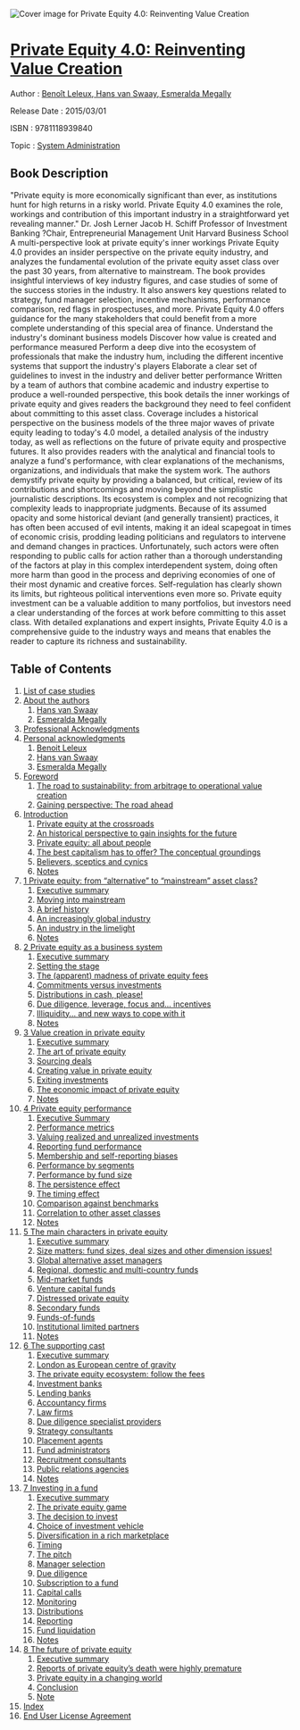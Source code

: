 ![Cover image for Private Equity 4.0: Reinventing Value Creation](https://imgdetail.ebookreading.net/cover/cover/system_admin/EB9781118939840.jpg)

[Private Equity 4.0: Reinventing Value Creation](https://ebookreading.net/view/book/Private+Equity+4.0%3A+Reinventing+Value+Creation-EB9781118939840_1.html "Private Equity 4.0: Reinventing Value Creation")
====================================================================================================================

Author : [Benoît Leleux](https://ebookreading.net/search/author/Beno%C3%AEt+Leleux),[ Hans van Swaay](https://ebookreading.net/search/author/+Hans+van+Swaay),[ Esmeralda Megally](https://ebookreading.net/search/author/+Esmeralda+Megally)

Release Date : 2015/03/01

ISBN : 9781118939840

Topic : [System Administration](https://ebookreading.net/search/category/system-administration)

Book Description
-----------------

"Private equity is more economically significant than ever, as institutions hunt for high returns in a risky world. Private Equity 4.0 examines the role, workings and contribution of this important industry in a straightforward yet revealing manner."
Dr. Josh Lerner
Jacob H. Schiff Professor of Investment Banking ?Chair, Entrepreneurial Management Unit
Harvard Business School
A multi-perspective look at private equity's inner workings
Private Equity 4.0 provides an insider perspective on the private equity industry, and analyzes the fundamental evolution of the private equity asset class over the past 30 years, from alternative to mainstream. The book provides insightful interviews of key industry figures, and case studies of some of the success stories in the industry. It also answers key questions related to strategy, fund manager selection, incentive mechanisms, performance comparison, red flags in prospectuses, and more.
Private Equity 4.0 offers guidance for the many stakeholders that could benefit from a more complete understanding of this special area of finance.
Understand the industry's dominant business models
Discover how value is created and performance measured
Perform a deep dive into the ecosystem of professionals that make the industry hum, including the different incentive systems that support the industry's players
Elaborate a clear set of guidelines to invest in the industry and deliver better performance
Written by a team of authors that combine academic and industry expertise to produce a well-rounded perspective, this book details the inner workings of private equity and gives readers the background they need to feel confident about committing to this asset class. Coverage includes a historical perspective on the business models of the three major waves of private equity leading to today's 4.0 model, a detailed analysis of the industry today, as well as reflections on the future of private equity and prospective futures. It also provides readers with the analytical and financial tools to analyze a fund's performance, with clear explanations of the mechanisms, organizations, and individuals that make the system work.
The authors demystify private equity by providing a balanced, but critical, review of its contributions and shortcomings and moving beyond the simplistic journalistic descriptions. Its ecosystem is complex and not recognizing that complexity leads to inappropriate judgments. Because of its assumed opacity and some historical deviant (and generally transient) practices, it has often been accused of evil intents, making it an ideal scapegoat in times of economic crisis, prodding leading politicians and regulators to intervene and demand changes in practices. Unfortunately, such actors were often responding to public calls for action rather than a thorough understanding of the factors at play in this complex interdependent system, doing often more harm than good in the process and depriving economies of one of their most dynamic and creative forces. Self-regulation has clearly shown its limits, but righteous political interventions even more so.
Private equity investment can be a valuable addition to many portfolios, but investors need a clear understanding of the forces at work before committing to this asset class. With detailed explanations and expert insights, Private Equity 4.0 is a comprehensive guide to the industry ways and means that enables the reader to capture its richness and sustainability.
              
Table of Contents
-----------------

1. [List of case studies](https://ebookreading.net/view/book/Private+Equity+4.0%3A+Reinventing+Value+Creation-EB9781118939840_5.html)
1. [About the authors](https://ebookreading.net/view/book/Private+Equity+4.0%3A+Reinventing+Value+Creation-EB9781118939840_6.html)
    1. [ Hans van Swaay](https://ebookreading.net/view/book/Private+Equity+4.0%3A+Reinventing+Value+Creation-EB9781118939840_6.html#c1_3)
    1. [ Esmeralda Megally](https://ebookreading.net/view/book/Private+Equity+4.0%3A+Reinventing+Value+Creation-EB9781118939840_6.html#c1_4)
1. [Professional Acknowledgments](https://ebookreading.net/view/book/Private+Equity+4.0%3A+Reinventing+Value+Creation-EB9781118939840_7.html)
1. [Personal acknowledgments](https://ebookreading.net/view/book/Private+Equity+4.0%3A+Reinventing+Value+Creation-EB9781118939840_8.html)
    1. [ Benoit Leleux](https://ebookreading.net/view/book/Private+Equity+4.0%3A+Reinventing+Value+Creation-EB9781118939840_8.html#c1_9)
    1. [ Hans van Swaay](https://ebookreading.net/view/book/Private+Equity+4.0%3A+Reinventing+Value+Creation-EB9781118939840_8.html#c1_10)
    1. [ Esmeralda Megally](https://ebookreading.net/view/book/Private+Equity+4.0%3A+Reinventing+Value+Creation-EB9781118939840_8.html#c1_11)
1. [Foreword](https://ebookreading.net/view/book/Private+Equity+4.0%3A+Reinventing+Value+Creation-EB9781118939840_9.html)
    1. [ The road to sustainability: from arbitrage to operational value creation](https://ebookreading.net/view/book/Private+Equity+4.0%3A+Reinventing+Value+Creation-EB9781118939840_9.html#c1_6)
    1. [ Gaining perspective: The road ahead](https://ebookreading.net/view/book/Private+Equity+4.0%3A+Reinventing+Value+Creation-EB9781118939840_9.html#c1_7)
1. [Introduction](https://ebookreading.net/view/book/Private+Equity+4.0%3A+Reinventing+Value+Creation-EB9781118939840_10.html)
    1. [ Private equity at the crossroads](https://ebookreading.net/view/book/Private+Equity+4.0%3A+Reinventing+Value+Creation-EB9781118939840_10.html#c1_12)
    1. [ An historical perspective to gain insights for the future](https://ebookreading.net/view/book/Private+Equity+4.0%3A+Reinventing+Value+Creation-EB9781118939840_10.html#c1_13)
    1. [ Private equity: all about people](https://ebookreading.net/view/book/Private+Equity+4.0%3A+Reinventing+Value+Creation-EB9781118939840_10.html#c1_14)
    1. [ The best capitalism has to offer? The conceptual groundings](https://ebookreading.net/view/book/Private+Equity+4.0%3A+Reinventing+Value+Creation-EB9781118939840_10.html#c1_15)
    1. [ Believers, sceptics and cynics](https://ebookreading.net/view/book/Private+Equity+4.0%3A+Reinventing+Value+Creation-EB9781118939840_10.html#c1_16)
    1. [Notes](https://ebookreading.net/view/book/Private+Equity+4.0%3A+Reinventing+Value+Creation-EB9781118939840_10.html#notesSet)
1. [1 Private equity: from “alternative” to “mainstream” asset class?](https://ebookreading.net/view/book/Private+Equity+4.0%3A+Reinventing+Value+Creation-EB9781118939840_11.html)
    1. [ Executive summary](https://ebookreading.net/view/book/Private+Equity+4.0%3A+Reinventing+Value+Creation-EB9781118939840_11.html#c1_1)
    1. [ Moving into mainstream](https://ebookreading.net/view/book/Private+Equity+4.0%3A+Reinventing+Value+Creation-EB9781118939840_11.html#c1_2)
    1. [ A brief history](https://ebookreading.net/view/book/Private+Equity+4.0%3A+Reinventing+Value+Creation-EB9781118939840_11.html#c1_3)
    1. [ An increasingly global industry](https://ebookreading.net/view/book/Private+Equity+4.0%3A+Reinventing+Value+Creation-EB9781118939840_11.html#c1_4)
    1. [ An industry in the limelight](https://ebookreading.net/view/book/Private+Equity+4.0%3A+Reinventing+Value+Creation-EB9781118939840_11.html#c1_9)
    1. [Notes](https://ebookreading.net/view/book/Private+Equity+4.0%3A+Reinventing+Value+Creation-EB9781118939840_11.html#notesSet)
1. [2 Private equity as a business system](https://ebookreading.net/view/book/Private+Equity+4.0%3A+Reinventing+Value+Creation-EB9781118939840_12.html)
    1. [ Executive summary](https://ebookreading.net/view/book/Private+Equity+4.0%3A+Reinventing+Value+Creation-EB9781118939840_12.html#c2_2)
    1. [ Setting the stage](https://ebookreading.net/view/book/Private+Equity+4.0%3A+Reinventing+Value+Creation-EB9781118939840_12.html#c2_3)
    1. [ The (apparent) madness of private equity fees](https://ebookreading.net/view/book/Private+Equity+4.0%3A+Reinventing+Value+Creation-EB9781118939840_12.html#c2_8)
    1. [ Commitments versus investments](https://ebookreading.net/view/book/Private+Equity+4.0%3A+Reinventing+Value+Creation-EB9781118939840_12.html#c2_9)
    1. [ Distributions in cash, please!](https://ebookreading.net/view/book/Private+Equity+4.0%3A+Reinventing+Value+Creation-EB9781118939840_12.html#c2_10)
    1. [ Due diligence, leverage, focus and… incentives](https://ebookreading.net/view/book/Private+Equity+4.0%3A+Reinventing+Value+Creation-EB9781118939840_12.html#c2_11)
    1. [ Illiquidity… and new ways to cope with it](https://ebookreading.net/view/book/Private+Equity+4.0%3A+Reinventing+Value+Creation-EB9781118939840_12.html#c2_17)
    1. [Notes](https://ebookreading.net/view/book/Private+Equity+4.0%3A+Reinventing+Value+Creation-EB9781118939840_12.html#notesSet)
1. [3 Value creation in private equity](https://ebookreading.net/view/book/Private+Equity+4.0%3A+Reinventing+Value+Creation-EB9781118939840_13.html)
    1. [ Executive summary](https://ebookreading.net/view/book/Private+Equity+4.0%3A+Reinventing+Value+Creation-EB9781118939840_13.html#c3_1)
    1. [ The art of private equity](https://ebookreading.net/view/book/Private+Equity+4.0%3A+Reinventing+Value+Creation-EB9781118939840_13.html#c3_2)
    1. [ Sourcing deals](https://ebookreading.net/view/book/Private+Equity+4.0%3A+Reinventing+Value+Creation-EB9781118939840_13.html#c3_3)
    1. [ Creating value in private equity](https://ebookreading.net/view/book/Private+Equity+4.0%3A+Reinventing+Value+Creation-EB9781118939840_13.html#c3_4)
    1. [ Exiting investments](https://ebookreading.net/view/book/Private+Equity+4.0%3A+Reinventing+Value+Creation-EB9781118939840_13.html#c3_9)
    1. [ The economic impact of private equity](https://ebookreading.net/view/book/Private+Equity+4.0%3A+Reinventing+Value+Creation-EB9781118939840_13.html#c3_10)
    1. [Notes](https://ebookreading.net/view/book/Private+Equity+4.0%3A+Reinventing+Value+Creation-EB9781118939840_13.html#notesSet)
1. [4 Private equity performance](https://ebookreading.net/view/book/Private+Equity+4.0%3A+Reinventing+Value+Creation-EB9781118939840_14.html)
    1. [Executive Summary](https://ebookreading.net/view/book/Private+Equity+4.0%3A+Reinventing+Value+Creation-EB9781118939840_14.html#c4_1)
    1. [Performance metrics](https://ebookreading.net/view/book/Private+Equity+4.0%3A+Reinventing+Value+Creation-EB9781118939840_14.html#c4_2)
    1. [Valuing realized and unrealized investments](https://ebookreading.net/view/book/Private+Equity+4.0%3A+Reinventing+Value+Creation-EB9781118939840_14.html#c4_3)
    1. [Reporting fund performance](https://ebookreading.net/view/book/Private+Equity+4.0%3A+Reinventing+Value+Creation-EB9781118939840_14.html#c4_4)
    1. [Membership and self-reporting biases](https://ebookreading.net/view/book/Private+Equity+4.0%3A+Reinventing+Value+Creation-EB9781118939840_14.html#c4_5)
    1. [Performance by segments](https://ebookreading.net/view/book/Private+Equity+4.0%3A+Reinventing+Value+Creation-EB9781118939840_14.html#c4_6)
    1. [Performance by fund size](https://ebookreading.net/view/book/Private+Equity+4.0%3A+Reinventing+Value+Creation-EB9781118939840_14.html#c4_7)
    1. [The persistence effect](https://ebookreading.net/view/book/Private+Equity+4.0%3A+Reinventing+Value+Creation-EB9781118939840_14.html#c4_8)
    1. [The timing effect](https://ebookreading.net/view/book/Private+Equity+4.0%3A+Reinventing+Value+Creation-EB9781118939840_14.html#c4_9)
    1. [Comparison against benchmarks](https://ebookreading.net/view/book/Private+Equity+4.0%3A+Reinventing+Value+Creation-EB9781118939840_14.html#c4_10)
    1. [Correlation to other asset classes](https://ebookreading.net/view/book/Private+Equity+4.0%3A+Reinventing+Value+Creation-EB9781118939840_14.html#c4_11)
    1. [Notes](https://ebookreading.net/view/book/Private+Equity+4.0%3A+Reinventing+Value+Creation-EB9781118939840_14.html#notesSet)
1. [5 The main characters in private equity](https://ebookreading.net/view/book/Private+Equity+4.0%3A+Reinventing+Value+Creation-EB9781118939840_15.html)
    1. [ Executive summary](https://ebookreading.net/view/book/Private+Equity+4.0%3A+Reinventing+Value+Creation-EB9781118939840_15.html#c5_1)
    1. [Size matters: fund sizes, deal sizes and other dimension issues!](https://ebookreading.net/view/book/Private+Equity+4.0%3A+Reinventing+Value+Creation-EB9781118939840_15.html#c5_2)
    1. [Global alternative asset managers](https://ebookreading.net/view/book/Private+Equity+4.0%3A+Reinventing+Value+Creation-EB9781118939840_15.html#c5_3)
    1. [Regional, domestic and multi-country funds](https://ebookreading.net/view/book/Private+Equity+4.0%3A+Reinventing+Value+Creation-EB9781118939840_15.html#c5_4)
    1. [Mid-market funds](https://ebookreading.net/view/book/Private+Equity+4.0%3A+Reinventing+Value+Creation-EB9781118939840_15.html#c5_5)
    1. [Venture capital funds](https://ebookreading.net/view/book/Private+Equity+4.0%3A+Reinventing+Value+Creation-EB9781118939840_15.html#c5_6)
    1. [Distressed private equity](https://ebookreading.net/view/book/Private+Equity+4.0%3A+Reinventing+Value+Creation-EB9781118939840_15.html#c5_7)
    1. [Secondary funds](https://ebookreading.net/view/book/Private+Equity+4.0%3A+Reinventing+Value+Creation-EB9781118939840_15.html#c5_8)
    1. [Funds-of-funds](https://ebookreading.net/view/book/Private+Equity+4.0%3A+Reinventing+Value+Creation-EB9781118939840_15.html#c5_9)
    1. [Institutional limited partners](https://ebookreading.net/view/book/Private+Equity+4.0%3A+Reinventing+Value+Creation-EB9781118939840_15.html#c5_10)
    1. [Notes](https://ebookreading.net/view/book/Private+Equity+4.0%3A+Reinventing+Value+Creation-EB9781118939840_15.html#notesSet)
1. [6 The supporting cast](https://ebookreading.net/view/book/Private+Equity+4.0%3A+Reinventing+Value+Creation-EB9781118939840_16.html)
    1. [ Executive summary](https://ebookreading.net/view/book/Private+Equity+4.0%3A+Reinventing+Value+Creation-EB9781118939840_16.html#c6_1)
    1. [ London as European centre of gravity](https://ebookreading.net/view/book/Private+Equity+4.0%3A+Reinventing+Value+Creation-EB9781118939840_16.html#c6_2)
    1. [ The private equity ecosystem: follow the fees](https://ebookreading.net/view/book/Private+Equity+4.0%3A+Reinventing+Value+Creation-EB9781118939840_16.html#c6_3)
    1. [ Investment banks](https://ebookreading.net/view/book/Private+Equity+4.0%3A+Reinventing+Value+Creation-EB9781118939840_16.html#c6_4)
    1. [ Lending banks](https://ebookreading.net/view/book/Private+Equity+4.0%3A+Reinventing+Value+Creation-EB9781118939840_16.html#c6_9)
    1. [ Accountancy firms](https://ebookreading.net/view/book/Private+Equity+4.0%3A+Reinventing+Value+Creation-EB9781118939840_16.html#c6_10)
    1. [ Law firms](https://ebookreading.net/view/book/Private+Equity+4.0%3A+Reinventing+Value+Creation-EB9781118939840_16.html#c6_11)
    1. [ Due diligence specialist providers](https://ebookreading.net/view/book/Private+Equity+4.0%3A+Reinventing+Value+Creation-EB9781118939840_16.html#c6_12)
    1. [ Strategy consultants](https://ebookreading.net/view/book/Private+Equity+4.0%3A+Reinventing+Value+Creation-EB9781118939840_16.html#c6_13)
    1. [ Placement agents](https://ebookreading.net/view/book/Private+Equity+4.0%3A+Reinventing+Value+Creation-EB9781118939840_16.html#c6_14)
    1. [ Fund administrators](https://ebookreading.net/view/book/Private+Equity+4.0%3A+Reinventing+Value+Creation-EB9781118939840_16.html#c6_15)
    1. [ Recruitment consultants](https://ebookreading.net/view/book/Private+Equity+4.0%3A+Reinventing+Value+Creation-EB9781118939840_16.html#c6_16)
    1. [ Public relations agencies](https://ebookreading.net/view/book/Private+Equity+4.0%3A+Reinventing+Value+Creation-EB9781118939840_16.html#c6_17)
    1. [Notes](https://ebookreading.net/view/book/Private+Equity+4.0%3A+Reinventing+Value+Creation-EB9781118939840_16.html#notesSet)
1. [7 Investing in a fund](https://ebookreading.net/view/book/Private+Equity+4.0%3A+Reinventing+Value+Creation-EB9781118939840_17.html)
    1. [ Executive summary](https://ebookreading.net/view/book/Private+Equity+4.0%3A+Reinventing+Value+Creation-EB9781118939840_17.html#c7_1)
    1. [ The private equity game](https://ebookreading.net/view/book/Private+Equity+4.0%3A+Reinventing+Value+Creation-EB9781118939840_17.html#c7_2)
    1. [ The decision to invest](https://ebookreading.net/view/book/Private+Equity+4.0%3A+Reinventing+Value+Creation-EB9781118939840_17.html#c7_3)
    1. [ Choice of investment vehicle](https://ebookreading.net/view/book/Private+Equity+4.0%3A+Reinventing+Value+Creation-EB9781118939840_17.html#c7_4)
    1. [ Diversification in a rich marketplace](https://ebookreading.net/view/book/Private+Equity+4.0%3A+Reinventing+Value+Creation-EB9781118939840_17.html#c7_5)
    1. [ Timing](https://ebookreading.net/view/book/Private+Equity+4.0%3A+Reinventing+Value+Creation-EB9781118939840_17.html#c7_6)
    1. [ The pitch](https://ebookreading.net/view/book/Private+Equity+4.0%3A+Reinventing+Value+Creation-EB9781118939840_17.html#c7_7)
    1. [ Manager selection](https://ebookreading.net/view/book/Private+Equity+4.0%3A+Reinventing+Value+Creation-EB9781118939840_17.html#c7_8)
    1. [ Due diligence](https://ebookreading.net/view/book/Private+Equity+4.0%3A+Reinventing+Value+Creation-EB9781118939840_17.html#c7_9)
    1. [ Subscription to a fund](https://ebookreading.net/view/book/Private+Equity+4.0%3A+Reinventing+Value+Creation-EB9781118939840_17.html#c7_10)
    1. [ Capital calls](https://ebookreading.net/view/book/Private+Equity+4.0%3A+Reinventing+Value+Creation-EB9781118939840_17.html#c7_11)
    1. [ Monitoring](https://ebookreading.net/view/book/Private+Equity+4.0%3A+Reinventing+Value+Creation-EB9781118939840_17.html#c7_12)
    1. [ Distributions](https://ebookreading.net/view/book/Private+Equity+4.0%3A+Reinventing+Value+Creation-EB9781118939840_17.html#c7_13)
    1. [ Reporting](https://ebookreading.net/view/book/Private+Equity+4.0%3A+Reinventing+Value+Creation-EB9781118939840_17.html#c7_14)
    1. [ Fund liquidation](https://ebookreading.net/view/book/Private+Equity+4.0%3A+Reinventing+Value+Creation-EB9781118939840_17.html#c7_15)
    1. [Notes](https://ebookreading.net/view/book/Private+Equity+4.0%3A+Reinventing+Value+Creation-EB9781118939840_17.html#notesSet)
1. [8 The future of private equity](https://ebookreading.net/view/book/Private+Equity+4.0%3A+Reinventing+Value+Creation-EB9781118939840_18.html)
    1. [ Executive summary](https://ebookreading.net/view/book/Private+Equity+4.0%3A+Reinventing+Value+Creation-EB9781118939840_18.html#c8_2)
    1. [ Reports of private equity’s death were highly premature](https://ebookreading.net/view/book/Private+Equity+4.0%3A+Reinventing+Value+Creation-EB9781118939840_18.html#c8_3)
    1. [ Private equity in a changing world](https://ebookreading.net/view/book/Private+Equity+4.0%3A+Reinventing+Value+Creation-EB9781118939840_18.html#c8_4)
    1. [ Conclusion](https://ebookreading.net/view/book/Private+Equity+4.0%3A+Reinventing+Value+Creation-EB9781118939840_18.html#c8_5)
    1. [Note](https://ebookreading.net/view/book/Private+Equity+4.0%3A+Reinventing+Value+Creation-EB9781118939840_18.html#notesSet)
1. [Index](https://ebookreading.net/view/book/Private+Equity+4.0%3A+Reinventing+Value+Creation-EB9781118939840_19.html)
1. [End User License Agreement](https://ebookreading.net/view/book/Private+Equity+4.0%3A+Reinventing+Value+Creation-EB9781118939840_20.html)
